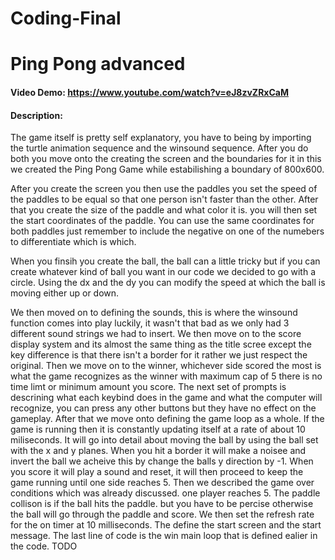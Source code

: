 # Coding-Final
# Ping Pong advanced
#### Video Demo: <https://www.youtube.com/watch?v=eJ8zvZRxCaM>
#### Description:
The game itself is pretty self explanatory, you have to being by importing the turtle animation sequence and the winsound sequence.
After you do both you move onto the creating the screen and the boundaries for it in this we created the Ping Pong Game while estabilishing a boundary of 800x600.

After you create the screen you then use the paddles you set the speed of the paddles to be equal so that one person isn't faster than the other. After that you create the size of the paddle and what color it is. you will then set the start coordinates of the paddle. You can use the same coordinates for both paddles just remember to include the negative on one of the numebers to differentiate which is which.

When you finsih you create the ball, the ball can a little tricky but if you can create whatever kind of ball you want in our code we decided to go with a circle. Using the dx and the dy you can modify the speed at which the ball is moving either up or down.

We then moved on to defining the sounds, this is where the winsound function comes into play luckily, it wasn't that bad as we only had 3 different sound strings we had to insert.
We then move on to the score display system and its almost the same thing as the title scree except the key difference is that there isn't a border for it rather we just respect the original.
Then we move on to the winner, whichever side scored the most is what the game recognizes as the winner with maximum cap of 5 there is no time limt or minimum amount you score.
The next set of prompts is descrining what each keybind does in the game and what the computer will recognize, you can press any other buttons but they have no effect on the gameplay.
After that we move onto defining the game loop as a whole. If the game is running then it is constantly updating itself at a rate of about 10 miliseconds. It will go into detail about moving the ball by using the ball set with the x and y planes. When you hit a border it will make a noisee and invert the ball we acheive this by change the balls y direction by -1.
When you score it will play a sound and reset, it will then proceed to keep the game running until one side reaches 5.
Then we described the game over conditions which was already discussed. one player reaches 5. The paddle collison is if the ball hits the paddle. but you have to be percise otherwise the ball will go through the paddle and score.
We then set the refresh rate for the on timer at 10 milliseconds. The define the start screen and the start message. The last line of  code is the win main loop that is defined ealier in the code.
TODO 
